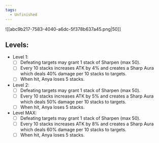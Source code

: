 ```yaml
---
tags:
  - Unfinished
---
```

![[abc9b217-7583-4040-a6dc-5f378b637a45.png|50]]
## Levels:
- Level 1:
	- [ ] Defeating targets may grant 1 stack of Sharpen (max 50). 
	- [ ] Every 10 stacks increases ATK by 4% and creates a Sharp Aura which deals 40% damage per 10 stacks to targets. 
	- [ ] When hit, Anya loses 5 stacks.
- Level 2:
	- [ ] Defeating targets may grant 1 stack of Sharpen (max 50). 
	- [ ] Every 10 stacks increases ATK by 5% and creates a Sharp Aura which deals 50% damage per 10 stacks to targets. 
	- [ ] When hit, Anya loses 5 stacks.
- Level MAX:
	- [ ] Defeating targets may grant 1 stack of Sharpen (max 50). 
	- [ ] Every 10 stacks increases ATK by 8% and creates a Sharp Aura which deals 60% damage per 10 stacks to targets. 
	- [ ] When hit, Anya loses 5 stacks.